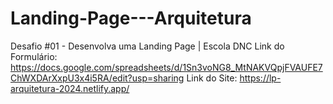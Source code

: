 # Landing-Page---Arquitetura
Desafio #01 - Desenvolva uma Landing Page | Escola DNC
Link do Formulário: https://docs.google.com/spreadsheets/d/1Sn3voNG8_MtNAKVQpjFVAUFE7ChWXDArXxpU3x4i5RA/edit?usp=sharing
Link do Site: https://lp-arquitetura-2024.netlify.app/
